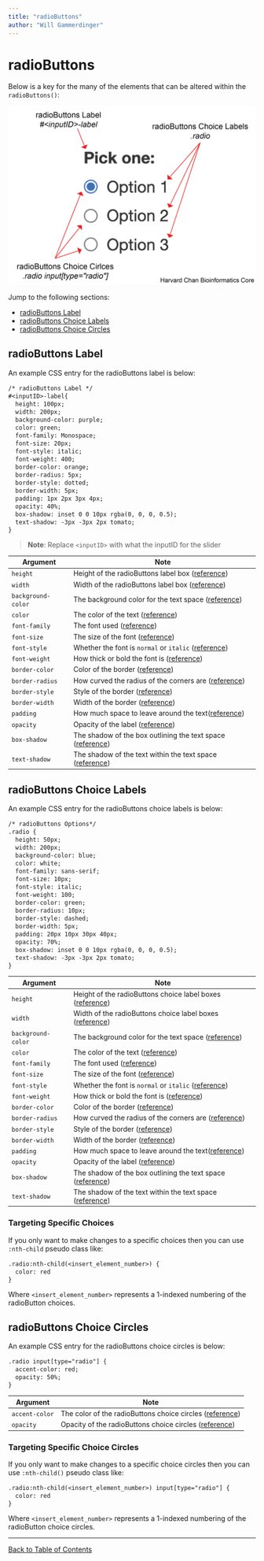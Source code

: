 ```yaml
---
title: "radioButtons"
author: "Will Gammerdinger"
---
```


# radioButtons

Below is a key for the many of the elements that can be altered within the `radioButtons()`:

<p align="center"><img src="../../img/radioButtons_CSS_key.png" width="600"></p>

Jump to the following sections:

- [radioButtons Label](#radioButtons-label)
- [radioButtons Choice Labels](#radioButtons-choice-labels)
- [radioButtons Choice Circles](#radioButtons-choice-circles)

## radioButtons Label

An example CSS entry for the radioButtons label is below:

```
/* radioButtons Label */
#<inputID>-label{
  height: 100px;
  width: 200px;
  background-color: purple;
  color: green;
  font-family: Monospace;
  font-size: 20px;
  font-style: italic;
  font-weight: 400;
  border-color: orange;
  border-radius: 5px;
  border-style: dotted;
  border-width: 5px;
  padding: 1px 2px 3px 4px;
  opacity: 40%;
  box-shadow: inset 0 0 10px rgba(0, 0, 0, 0.5);
  text-shadow: -3px -3px 2px tomato;
}
```

> **Note**: Replace `<inputID>` with what the inputID for the slider

| Argument | Note |
|----------|------|
| `height` | Height of the radioButtons label box ([reference](css_input_option_reference.md#height)) |
| `width` | Width of the radioButtons label box ([reference](css_input_option_reference.md#width)) |
| `background-color` | The background color for the text space ([reference](css_input_option_reference.md#background-color)) |
| `color` | The color of the text ([reference](css_input_option_reference.md#color)) |
| `font-family` | The font used ([reference](css_input_option_reference.md#font-family)) |
| `font-size` | The size of the font ([reference](css_input_option_reference.md#font-size)) |
| `font-style` | Whether the font is `normal` or `italic` ([reference](css_input_option_reference.md#font-style)) |
| `font-weight` | How thick or bold the font is ([reference](css_input_option_reference.md#font-weight)) |
| `border-color` | Color of the border ([reference](css_input_option_reference.md#border-color)) |
| `border-radius` | How curved the radius of the corners are ([reference](css_input_option_reference.md#border-radius)) |
| `border-style` | Style of the border ([reference](css_input_option_reference.md#border-style)) |
| `border-width` | Width of the border ([reference](css_input_option_reference.md#border-width)) |
| `padding` | How much space to leave around the text([reference](css_input_option_reference.md#padding)) |
| `opacity` | Opacity of the label ([reference](css_input_option_reference.md#opacity)) |
| `box-shadow` | The shadow of the box outlining the text space ([reference](css_input_option_reference.md#box-shadow)) |
| `text-shadow` | The shadow of the text within the text space ([reference](css_input_option_reference.md#text-shadow)) |

## radioButtons Choice Labels

An example CSS entry for the radioButtons choice labels is below:

```
/* radioButtons Options*/
.radio {
  height: 50px; 
  width: 200px;
  background-color: blue;
  color: white;
  font-family: sans-serif;
  font-size: 10px;
  font-style: italic;
  font-weight: 100;
  border-color: green;
  border-radius: 10px;
  border-style: dashed;
  border-width: 5px;
  padding: 20px 10px 30px 40px;
  opacity: 70%;
  box-shadow: inset 0 0 10px rgba(0, 0, 0, 0.5);
  text-shadow: -3px -3px 2px tomato;
}
```

| Argument | Note |
|----------|------|
| `height` | Height of the radioButtons choice label boxes ([reference](css_input_option_reference.md#height)) |
| `width` | Width of the radioButtons choice label boxes ([reference](css_input_option_reference.md#width)) |
| `background-color` | The background color for the text space ([reference](css_input_option_reference.md#background-color)) |
| `color` | The color of the text ([reference](css_input_option_reference.md#color)) |
| `font-family` | The font used ([reference](css_input_option_reference.md#font-family)) |
| `font-size` | The size of the font ([reference](css_input_option_reference.md#font-size)) |
| `font-style` | Whether the font is `normal` or `italic` ([reference](css_input_option_reference.md#font-style)) |
| `font-weight` | How thick or bold the font is ([reference](css_input_option_reference.md#font-weight)) |
| `border-color` | Color of the border ([reference](css_input_option_reference.md#border-color)) |
| `border-radius` | How curved the radius of the corners are ([reference](css_input_option_reference.md#border-radius)) |
| `border-style` | Style of the border ([reference](css_input_option_reference.md#border-style)) |
| `border-width` | Width of the border ([reference](css_input_option_reference.md#border-width)) |
| `padding` | How much space to leave around the text([reference](css_input_option_reference.md#padding)) |
| `opacity` | Opacity of the label ([reference](css_input_option_reference.md#opacity)) |
| `box-shadow` | The shadow of the box outlining the text space ([reference](css_input_option_reference.md#box-shadow)) |
| `text-shadow` | The shadow of the text within the text space ([reference](css_input_option_reference.md#text-shadow)) |

### Targeting Specific Choices

If you only want to make changes to a specific choices then you can use `:nth-child` pseudo class like:

```
.radio:nth-child(<insert_element_number>) {
  color: red
}
```

Where `<insert_element_number>` represents a 1-indexed numbering of the radioButton choices.

## radioButtons Choice Circles

An example CSS entry for the radioButtons choice circles is below:

```
.radio input[type="radio"] {
  accent-color: red;
  opacity: 50%;
}
```

| Argument | Note |
|----------|------|
| `accent-color` | The color of the radioButtons choice circles ([reference](css_input_option_reference.md#accent-color)) |
| `opacity` | Opacity of the radioButtons choice circles ([reference](css_input_option_reference.md#opacity)) |

### Targeting Specific Choice Circles

If you only want to make changes to a specific choice circles then you can use `:nth-child()` pseudo class like:

```
.radio:nth-child(<insert_element_number>) input[type="radio"] {
  color: red
}
```

Where `<insert_element_number>` represents a 1-indexed numbering of the radioButton choice circles.

---

[Back to Table of Contents](table_of_contents.md)

